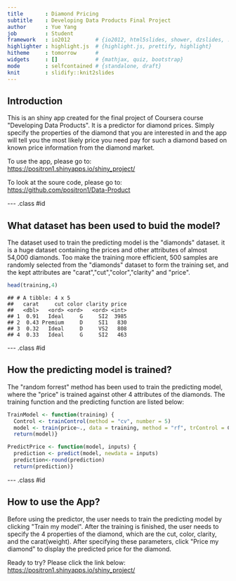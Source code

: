 ```yaml
---
title       : Diamond Pricing
subtitle    : Developing Data Products Final Project
author      : Yue Yang
job         : Student
framework   : io2012        # {io2012, html5slides, shower, dzslides, ...}
highlighter : highlight.js  # {highlight.js, prettify, highlight}
hitheme     : tomorrow      # 
widgets     : []            # {mathjax, quiz, bootstrap}
mode        : selfcontained # {standalone, draft}
knit        : slidify::knit2slides
---
```


## Introduction
This is an shiny app created for the final project of Coursera course "Developing Data Products". It is a predictor for diamond prices. Simply specify the properties of the diamond that you are interested in and the app will tell you the most likely price you need pay for such a diamond based on known price information from the diamond market.

To use the app, please go to:  
https://positron1.shinyapps.io/shiny_project/

To look at the soure code, please go to:  
https://github.com/positron1/Data-Product

--- .class #id 
## What dataset has been used to buid the model?
The dataset used to train the predicting model is the "diamonds" dataset. it is a huge dataset containing the prices and other attributes of almost 54,000 diamonds. Too make the training more efficient, 500 samples are randomly selected from the "diamonds" dataset to form the training set, and the kept attributes are "carat","cut","color","clarity" and "price".


```r
head(training,4)
```

```
## # A tibble: 4 x 5
##   carat     cut color clarity price
##   <dbl>   <ord> <ord>   <ord> <int>
## 1  0.91   Ideal     G     SI2  3985
## 2  0.43 Premium     D     SI1   830
## 3  0.32   Ideal     D     VS2   808
## 4  0.33   Ideal     G     SI2   463
```

--- .class #id 

## How the predicting model is trained?
The "random forrest" method has been used to train the predicting model, where the "price" is trained against other 4 attributes of the diamonds. The training function and the predicting function are listed below:

```r
TrainModel <- function(training) {
  Control <- trainControl(method = "cv", number = 5)
  model <- train(price~., data = training, method = "rf", trControl = Control)
  return(model)}

PredictPrice <- function(model, inputs) {
  prediction <- predict(model, newdata = inputs)
  prediction<-round(prediction)
  return(prediction)}
```

--- .class #id 

## How to use the App?
Before using the predictor, the user needs to train the predicting model by clicking "Train my model". After the training is finished, the user needs to specify the 4 properties of the diamond, which are the cut, color, clarity, and the carat(weight). After specifying these parameters, click "Price my diamond" to display the predicted price for the diamond.  

Ready to try? Please click the link below:  
https://positron1.shinyapps.io/shiny_project/

